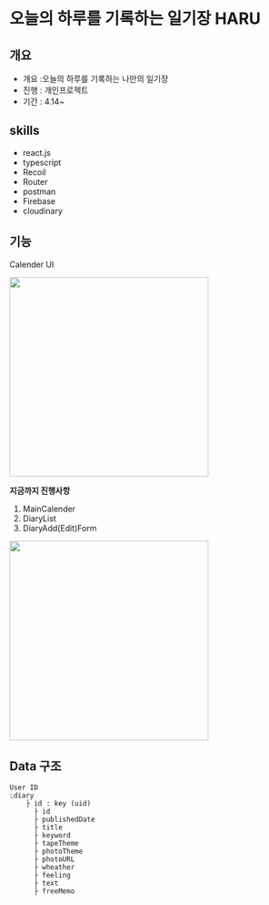 # 오늘의 하루를 기록하는 일기장 HARU

## 개요

- 개요 :오늘의 하루를 기록하는 나만의 일기장
- 진행 : 개인프로젝트
- 기간 : 4.14~

## skills

- react.js
- typescript
- Recoil
- Router
- postman
- Firebase
- cloudinary

## 기능

Calender UI

<img src="https://user-images.githubusercontent.com/90666180/163660851-2be93bb9-cf37-403c-ac14-4820595c4eb5.gif" width='350px'/>

**지금까지 진행사항**

1. MainCalender
2. DiaryList
3. DiaryAdd(Edit)Form

<img src="https://user-images.githubusercontent.com/90666180/163992723-250c936d-1df5-4539-b88c-5b13c2709e4b.gif" width='350px'/>

## Data 구조

    User ID
    ⎿diary
        ├ id : key (uid)
          ├ id
          ├ publishedDate
          ├ title
          ├ keyword
          ├ tapeTheme
          ├ photoTheme
          ├ photoURL
          ├ wheather
          ├ feeling
          ├ text
          ├ freeMemo
